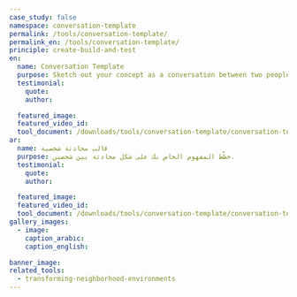 ```yaml
---
case_study: false
namespace: conversation-template
permalink: /tools/conversation-template/
permalink_en: /tools/conversation-template/
principle: create-build-and-test
en:
  name: Conversation Template
  purpose: Sketch out your concept as a conversation between two people.
  testimonial:
    quote:
    author:

  featured_image:
  featured_video_id:
  tool_document: /downloads/tools/conversation-template/conversation-template-en.pdf
ar:
  name: قالب محادثة شخصية
  purpose: خطّط المفهوم الخاص بك على شكل محادثة بين شخصين.
  testimonial:
    quote:
    author:

  featured_image:
  featured_video_id:
  tool_document: /downloads/tools/conversation-template/conversation-template-ar.pdf
gallery_images:
  - image:
    caption_arabic:
    caption_english:

banner_image:
related_tools:
  - transforming-neighborhood-environments
---
```

